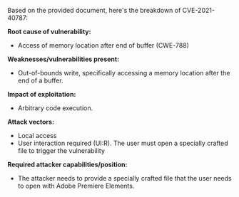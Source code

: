 Based on the provided document, here's the breakdown of CVE-2021-40787:

**Root cause of vulnerability:**
*   Access of memory location after end of buffer (CWE-788)

**Weaknesses/vulnerabilities present:**
*   Out-of-bounds write, specifically accessing a memory location after the end of a buffer.

**Impact of exploitation:**
*   Arbitrary code execution.

**Attack vectors:**
*   Local access
*   User interaction required (UI:R). The user must open a specially crafted file to trigger the vulnerability

**Required attacker capabilities/position:**
*   The attacker needs to provide a specially crafted file that the user needs to open with Adobe Premiere Elements.